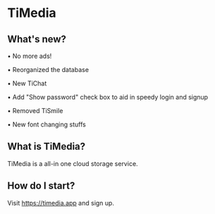 # TiMedia

## What's new?

• No more ads!

• Reorganized the database

• New TiChat

• Add "Show password" check box to aid in speedy login and signup

• Removed TiSmile

• New font changing stuffs


## What is TiMedia?
TiMedia is a all-in one cloud storage service.

## How do I start?
Visit https://timedia.app and sign up.
